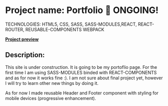 # Project name: Portfolio :baby: ONGOING!

TECHNOLOGIES: HTML5, CSS, SASS, SASS-MODULES,REACT, REACT-ROUTER, REUSABLE-COMPONENTS WEBPACK

**[Project preview](https://miedzyslowami.github.io/Portfolio/)**

## **Description:**  

This site is under construction. It is going to be my portoflio page. 
For the first time I am using SASS-MODULES binded with REACT-COMPONENTS and as for now it works fine :).
I am not sure about final project yet, however I will try to learn other new things by doing it.

As for now I made reusable Header and Footer component with styling for mobile devices (progressive enhancement).
